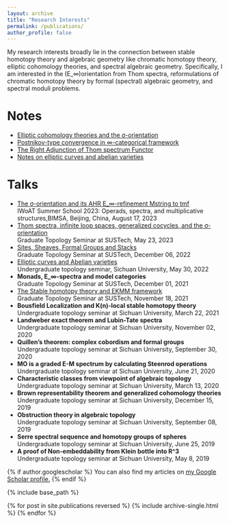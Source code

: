 ```yaml
---
layout: archive
title: "Research Interests"
permalink: /publications/
author_profile: false
---
```

My research interests broadly lie in the connection between stable homotopy theory and algebraic geometry like chromatic homotopy theory, elliptic cohomology theories, and spectral algebraic geometry. Specifically, I am interested in the (E_∞)orientation from Thom spectra, reformulations of chromatic homotopy theory by formal (spectral) algebraic geometry, and spectral moduli problems.

Notes
======
* [Elliptic cohomology theories and the σ-orientation](https://552jc.github.io/ljc552.github.io/files/sigmaorientation.pdf)
* [Postnikov-type convergence in ∞-categorical framework](https://552jc.github.io/ljc552.github.io/files/convergence.pdf)
* [The Right Adjunction of Thom spectrum Functor](https://552jc.github.io/ljc552.github.io/files/thomsp.pdf)
* [Notes on elliptic curves and abelian varieties](https://552jc.github.io/ljc552.github.io/files/Ellabvar.pdf)

Talks
======
* [The σ-orientation and its AHR E_∞-refinement Mstring to tmf](https://552jc.github.io/ljc552.github.io/files/Orientation.pdf)<br>IWoAT Summer School 2023: Operads, spectra, and multiplicative structures,BIMSA, Beijing, China, August 17, 2023
* [Thom spectra, infinite loop spaces, generalized cocycles, and the σ-orientation](https://sustech-topology.github.io/grad/23spr/0523-Liang.pdf)<br>Graduate Topology Seminar at SUSTech, May 23, 2023
* [Sites, Sheaves, Formal Groups and Stacks](https://sustech-topology.github.io/grad/22fal/FormalGeometry.pdf)<br>Graduate Topology Seminar at SUSTech, December 06, 2022
* [Elliptic curves and Abelian varieties](https://552jc.github.io/ljc552.github.io/files/Thesis.pdf)<br>Undergraduate topology seminar, Sichuan University, May 30, 2022
* <strong>Monads, E_∞-spectra and model categories</strong><br>Graduate Topology Seminar at SUSTech, December 01, 2021
* [The Stable homotopy theory and EKMM framework](https://552jc.github.io/ljc552.github.io/files/2021_12_28.pdf)<br>Graduate Topology Seminar at SUSTech, November 18, 2021
* <strong>Bousfield Localization and K(n)-local stable homotopy theory</strong><br>Undergraduate topology seminar at Sichuan University, March 22, 2021
* <strong>Landweber exact theorem and Lubin-Tate spectra</strong><br>Undergraduate topology seminar at Sichuan University, November 02, 2020
* <strong>Quillen’s theorem: complex cobordism and formal groups</strong><br>Undergraduate topology seminar at Sichuan University, September 30, 2020
* <strong>MO is a graded E-M spectrum by calculating Steenrod operations</strong><br>Undergraduate topology seminar at Sichuan University, June 21, 2020
* <strong>Characteristic classes from viewpoint of algebraic topology</strong><br>Undergraduate topology seminar at Sichuan University, March 13, 2020
* <strong>Brown representability theorem and generalized cohomology theories</strong><br>Undergraduate topology seminar at Sichuan University, December 15, 2019
* <strong>Obstruction theory in algebraic topology</strong><br>Undergraduate topology seminar at Sichuan University, September 08, 2019
* <strong>Serre spectral sequence and homotopy groups of spheres</strong><br>Undergraduate topology seminar at Sichuan University, June 25, 2019
* <strong>A proof of Non-embeddability from Klein bottle into R^3</strong><br>Undergraduate topology seminar at Sichuan University, May 8, 2019




{% if author.googlescholar %}
  You can also find my articles on <u><a href="{{author.googlescholar}}">my Google Scholar profile</a>.</u>
{% endif %}

{% include base_path %}

{% for post in site.publications reversed %}
  {% include archive-single.html %}
{% endfor %}
